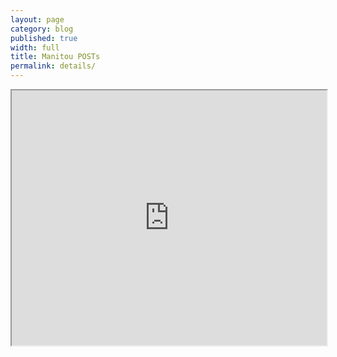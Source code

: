 ```yaml
---
layout: page
category: blog
published: true
width: full
title: Manitou POSTs
permalink: details/
---
```


<iframe src="https://app.localdata.com/#embed/surveys/manitouposts" width="100%" id="iframe" style="height: 408px;"></iframe>
